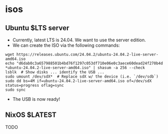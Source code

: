# isos

## Ubuntu $LTS server

- Currently, latest LTS is 24.04. We want to use the server edition.
- We can create the ISO via the following
  commands:

```
wget https://releases.ubuntu.com/24.04.2/ubuntu-24.04.2-live-server-amd64.iso
echo "d6dab0c3a657988501b4bd76f1297c053df710e06e0c3aece60dead24f270b4d *ubuntu-24.04.2-live-server-amd64.iso" | shasum -a 256 --check
lsblk  # Show disks ... identify the USB ...
sudo umount /dev/sdX*  # Replace sdX w/ the device (i.e. `/dev/sdb`)
sudo dd bs=4M if=ubuntu-24.04.2-live-server-amd64.iso of=/dev/sdX status=progress oflag=sync
sudo sync
```

- The USB is now ready!

## NixOS $LATEST

TODO
